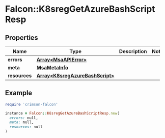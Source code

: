 # Falcon::K8sregGetAzureBashScriptResp

## Properties

| Name | Type | Description | Notes |
| ---- | ---- | ----------- | ----- |
| **errors** | [**Array&lt;MsaAPIError&gt;**](MsaAPIError.md) |  |  |
| **meta** | [**MsaMetaInfo**](MsaMetaInfo.md) |  |  |
| **resources** | [**Array&lt;K8sregAzureBashScript&gt;**](K8sregAzureBashScript.md) |  |  |

## Example

```ruby
require 'crimson-falcon'

instance = Falcon::K8sregGetAzureBashScriptResp.new(
  errors: null,
  meta: null,
  resources: null
)
```

